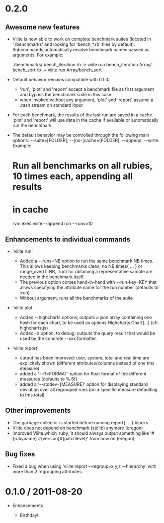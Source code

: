 # 0.2.0

## Awesome new features

* Viiite is now able to work on complete benchmark suites (located in
  './benchmarks' and looking for 'bench_*.rb' files by default). Subcommands
  automatically resolve benchmark names passed as arguments. For example:

    ./benchmarks/
      bench_iteration.rb     -> viiite run bench_iteration
      Array/
        bench_sort.rb        -> viiite run Array/bench_sort

* Default behavior remains compatible with 0.1.0:
  * 'run', 'plot' and 'report' accept a benchmark file as first argument and
    bypass the benchmark suite in this case.
  * when invoked without any argument, 'plot' and 'report' assume a .rash stream
    on standard input

* For each benchmark, the results of the last run are saved in a cache. 'plot'
  and 'report' will use data in the cache if available or automatically run the
  benchmark.

* The default behavior may be controlled through the following main options:
  --suite=[FOLDER], --[no-]cache=[FOLDER], --append, --write. Example:

    # Run all benchmarks on all rubies, 10 times each, appending all results
    # in cache
    rvm exec viiite --append run --runs=10

## Enhancements to individual commands

* 'viiite run'

  * Added a --runs=NB option to run the same benchmark NB times. This allows
    keeping benchmarks clean; no NB.times{ ... } or range_over(1..NB, :run)
    for obtaining a representative sample are needed in the benchmark itself.
  * The previous option comes hand-in-hand with --run-key=KEY that allows
    specifying the attribute name for the run number (defaults to :run)
  * Without argument, runs all the benchmarks of the suite

* 'viiite plot'

  * Added --highcharts options; outputs a json array containing one hash for
    each chart, to be used as options Highcharts.Chart(...) (cfr. highcharts.js)
  * Added -d option, to debug; outputs the query result that would be used by
    the concrete --xxx formatter.

* 'viiite report'

  * output has been improved: user, system, total and real time are explicitely
    shown (different attributes/columns instead of one tms measure).
  * added a '--ff=FORMAT' option for float format of the different measures
    (defaults to %.6f)
  * added a '--stddev=[MEASURE]' option for displaying standard deviation over
    all regrouped runs (on a specific measure defaulting to tms.total)

## Other improvements

  * The garbage collector is started before running report{ ... } blocks
  * Viiite does not depend on benchmark (stdlib) anymore (eregon)
  * Improved Viiite.which_ruby; it should always output something like
    '#{rubyname} #{version}#{patchlevel}' from now on (eregon)

## Bug fixes

* Fixed a bug when using 'viiite report --regroup=x,y,z --hierarchy' with more
  than 2 regrouping attributes.


# 0.1.0 / 2011-08-20

* Enhancements

  * Birthday!
